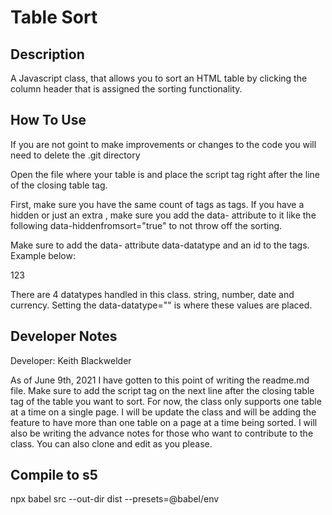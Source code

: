 <h1>Table Sort</h1>
<h2>Description</h2>
A Javascript class, that allows you to sort an HTML table by clicking the column header that is assigned the sorting functionality.

<h2>How To Use</h2>

If you are not goint to make improvements or changes to the code you will need to delete the .git directory

Open the file where your table is and place the script tag right after the line of the closing table tag.
<script src="TableSort/dist/SortTable.js"></script>

First, make sure you have the same count of <th> tags as <td> tags. If you have a hidden or just an extra <td>, make sure you add the data- attribute to it like the following data-hiddenfromsort="true" to not throw off the sorting.

Make sure to add the data- attribute data-datatype and an id to the <th> tags. Example below:
<th id="myId" data-datatype="number">123</th>

There are 4 datatypes handled in this class. string, number, date and currency. Setting the data-datatype="" is where these values are placed.

## Developer Notes
Developer: Keith Blackwelder

As of June 9th, 2021 I have gotten to this point of writing the readme.md file. Make sure to add the script tag on the next line after the closing table tag of the table you want to sort. For now, the class only supports one table at a time on a single page. I will be update the class and will be adding the feature to have more than one table on a page at a time being sorted. I will also be writing the advance notes for those who want to contribute to the class. You can also clone and edit as you please.



## Compile to s5 
npx babel src --out-dir dist --presets=@babel/env